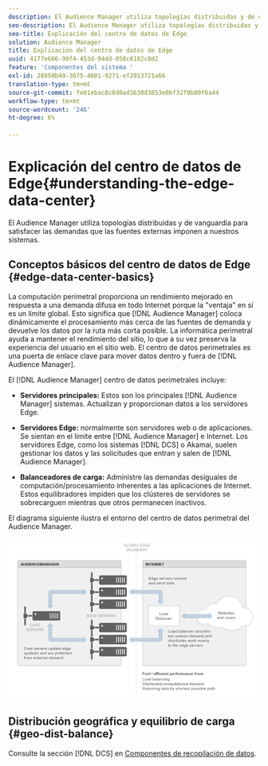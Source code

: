 ```yaml
---
description: El Audience Manager utiliza topologías distribuidas y de vanguardia para satisfacer las demandas que las fuentes externas imponen a nuestros sistemas.
seo-description: El Audience Manager utiliza topologías distribuidas y de vanguardia para satisfacer las demandas que las fuentes externas imponen a nuestros sistemas.
seo-title: Explicación del centro de datos de Edge
solution: Audience Manager
title: Explicación del centro de datos de Edge
uuid: 4177e666-99f4-453d-94dd-058c6182c8d2
feature: 'Componentes del sistema '
exl-id: 28958b49-3075-4601-9271-ef2913721a66
translation-type: tm+mt
source-git-commit: fe01ebac8c0d0ad3630d3853e0bf32f0b00f6a44
workflow-type: tm+mt
source-wordcount: '246'
ht-degree: 6%

---
```


# Explicación del centro de datos de Edge{#understanding-the-edge-data-center}

El Audience Manager utiliza topologías distribuidas y de vanguardia para satisfacer las demandas que las fuentes externas imponen a nuestros sistemas.

## Conceptos básicos del centro de datos de Edge {#edge-data-center-basics}

<!-- 

c_compedge.xml

 -->

La computación perimetral proporciona un rendimiento mejorado en respuesta a una demanda difusa en todo Internet porque la &quot;ventaja&quot; en sí es un límite global. Esto significa que [!DNL Audience Manager] coloca dinámicamente el procesamiento más cerca de las fuentes de demanda y devuelve los datos por la ruta más corta posible. La informática perimetral ayuda a mantener el rendimiento del sitio, lo que a su vez preserva la experiencia del usuario en el sitio web. El centro de datos perimetrales es una puerta de enlace clave para mover datos dentro y fuera de [!DNL Audience Manager].

El [!DNL Audience Manager] centro de datos perimetrales incluye:

* **Servidores principales:** Estos son los principales  [!DNL Audience Manager] sistemas. Actualizan y proporcionan datos a los servidores Edge.

* **Servidores Edge:** normalmente son servidores web o de aplicaciones. Se sientan en el límite entre [!DNL Audience Manager] e Internet. Los servidores Edge, como los sistemas [!DNL DCS] o Akamai, suelen gestionar los datos y las solicitudes que entran y salen de [!DNL Audience Manager].

* **Balanceadores de carga:** Administre las demandas desiguales de computación/procesamiento inherentes a las aplicaciones de Internet. Estos equilibradores impiden que los clústeres de servidores se sobrecarguen mientras que otros permanecen inactivos.

El diagrama siguiente ilustra el entorno del centro de datos perimetral del Audience Manager.

![](assets/edge_data_center.png)

## Distribución geográfica y equilibrio de carga {#geo-dist-balance}

Consulte la sección [!DNL DCS] en [Componentes de recopilación de datos](../../reference/system-components/components-data-collection.md).
